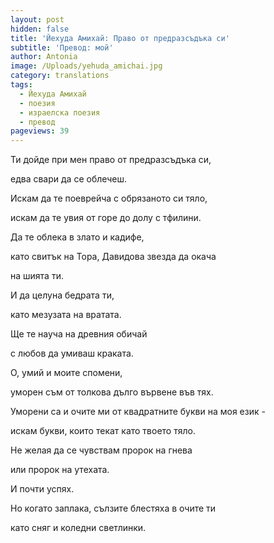 ```yaml
---
layout: post
hidden: false
title: 'Йехуда Амихай: Право от предразсъдъка си'
subtitle: 'Превод: мой'
author: Antonia
image: /Uploads/yehuda_amichai.jpg
category: translations
tags:
  - Йехуда Амихай
  - поезия
  - израелска поезия
  - превод
pageviews: 39
---
```

Ти дойде при мен право от предразсъдъка си, 

едва свари да се облечеш. 

Искам да те поеврейча с обрязаното си тяло, 

искам да те увия от горе до долу с тфилини. 

Да те облека в злато и кадифе, 

като свитък на Тора, Давидова звезда да окача

на шията ти. 

И да целуна бедрата ти,

като мезузата на вратата. 

Ще те науча на древния обичай

с любов да умиваш краката. 

О, умий и моите спомени, 

уморен съм от толкова дълго вървене във тях. 

Уморени са и очите ми от квадратните букви на моя език -

искам букви, които текат като твоето тяло. 

Не желая да се чувствам пророк на гнева

или пророк на утехата. 

И почти успях. 

Но когато заплака, сълзите блестяха в очите ти

като сняг и коледни светлинки.
